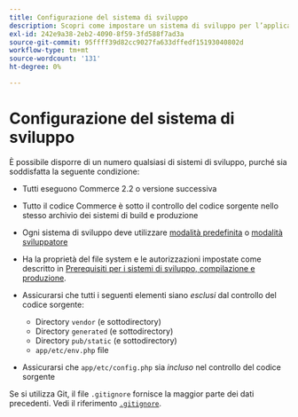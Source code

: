 ```yaml
---
title: Configurazione del sistema di sviluppo
description: Scopri come impostare un sistema di sviluppo per l’applicazione Commerce.
exl-id: 242e9a38-2eb2-4090-8f59-3fd588f7ad3a
source-git-commit: 95ffff39d82cc9027fa633dffedf15193040802d
workflow-type: tm+mt
source-wordcount: '131'
ht-degree: 0%

---
```


# Configurazione del sistema di sviluppo

È possibile disporre di un numero qualsiasi di sistemi di sviluppo, purché sia soddisfatta la seguente condizione:

- Tutti eseguono Commerce 2.2 o versione successiva
- Tutto il codice Commerce è sotto il controllo del codice sorgente nello stesso archivio dei sistemi di build e produzione
- Ogni sistema di sviluppo deve utilizzare [modalità predefinita](../bootstrap/application-modes.md#default-mode) o [modalità sviluppatore](../bootstrap/application-modes.md#developer-mode)
- Ha la proprietà del file system e le autorizzazioni impostate come descritto in [Prerequisiti per i sistemi di sviluppo, compilazione e produzione](../deployment/technical-details.md).
- Assicurarsi che tutti i seguenti elementi siano _esclusi_ dal controllo del codice sorgente:

   - Directory `vendor` (e sottodirectory)
   - Directory `generated` (e sottodirectory)
   - Directory `pub/static` (e sottodirectory)
   - `app/etc/env.php` file

- Assicurarsi che `app/etc/config.php` sia _incluso_ nel controllo del codice sorgente

Se si utilizza Git, il file `.gitignore` fornisce la maggior parte dei dati precedenti. Vedi il riferimento [`.gitignore`](../reference/config-reference-gitignore.md).
